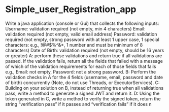 # Simple_user_Registration_app

Write a java application (console or Gui) that collects the following inputs:
Username: validation required (not empty, min 4 characters)
Email: validation required (not empty, valid email address)
Password: validation required (not empty, strong password with at least 1 upper case, 1 special characters: e.g., !@#$%^&*, 1 number and must be minimum of 8 characters)
Date of Birth: validation required (not empty, should be 16 years or greater)
A: perform these validations and return true if all validations are passed. If the validation fails, return all the fields that failed with a message of which of the validation requirements for each of those fields that fails e.g., Email: not empty, Password: not a strong password.
B: Perform the validation checks in A for the 4 fields (username, email, password and date of birth) concurrently (Note, do not use Threads, or ExecutorServices).
C: Building on your solution on B, instead of returning true when all validations pass, write a method to generate a signed JWT and return it.
D: Using the token generated in C, write a method to verify the signed token, return the string “verification pass” if it passes and “verification fails” if it does n
